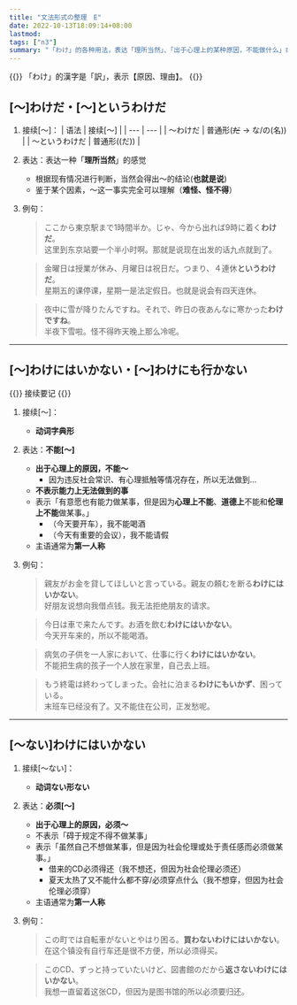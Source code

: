 ```yaml
---
title: "文法形式の整理　E"
date: 2022-10-13T18:09:14+08:00
lastmod: 
tags: ["n3"]
summary: "「わけ」的各种用法，表达「理所当然」、「出于心理上的某种原因，不能做什么」或「必须做什么」"
---
```


{{<alert>}}
「わけ」的漢字是「訳」，表示【原因、理由】。
{{</alert>}}

## [〜]わけだ・[〜]というわけだ
1. 接续[〜]：
    | 语法 | 接续[〜] |
    | --- | --- |
    | 〜わけだ | 普通形(~~だ~~ → な/の(名)) |
    | 〜というわけだ | 普通形((だ)) |
2. 表达：表达一种「**理所当然**」的感觉
    - 根据现有情况进行判断，当然会得出～的结论(**也就是说**)
    - 鉴于某个因素，～这一事实完全可以理解（**难怪、怪不得**）
3. 例句：
    > ここから東京駅まで1時間半か。じゃ、今から出れば9時に着く**わけだ**。  
    这里到东京站要一个半小时啊。那就是说现在出发的话九点就到了。

    > 金曜日は授業が休み、月曜日は祝日だ。つまり、４連休**というわけだ**。  
    星期五的课停课，星期一是法定假日。也就是说会有四天连休。

    > 夜中に雪が降りたんですね。それで、昨日の夜あんなに寒かった**わけですね**。  
    半夜下雪啦。怪不得昨天晚上那么冷呢。

---

## [〜]わけにはいかない・[〜]わけにも行かない

{{<alert>}}
接续要记
{{</alert>}}

1. 接续[〜]：
    - **动词字典形**
2. 表达：**不能[〜]**
    - **出于心理上的原因，不能〜**
        - 因为违反社会常识、有心理抵触等情况存在，所以无法做到...
    - **不表示能力上无法做到的事**
    - 表示「有意愿也有能力做某事，但是因为**心理上不能**、**道德上**不能和**伦理上不能**做某事。」
        - （今天要开车），我不能喝酒
        - （今天有重要的会议），我不能请假
    - 主语通常为**第一人称**
3. 例句：
    > 親友がお金を貸してほしいと言っている。親友の頼むを断る**わけにはいかない**。  
    好朋友说想向我借点钱。我无法拒绝朋友的请求。

    > 今日は車で来たんです。お酒を飲む**わけにはいかない**。  
    今天开车来的，所以不能喝酒。

    > 病気の子供を一人家において、仕事に行く**わけにはいかない**。  
    不能把生病的孩子一个人放在家里，自己去上班。

    > もう終電は終わってしまった。会社に泊まる**わけにもいかず**、困っている。  
    末班车已经没有了。又不能住在公司，正发愁呢。

---
## [〜ない]わけにはいかない
1. 接续[〜ない]：
    - **动词ない形ない**
2. 表达：**必须[〜]**
    - **出于心理上的原因，必须〜**
    - 不表示「碍于规定不得不做某事」
    - 表示「虽然自己不想做某事，但是因为社会伦理或处于责任感而必须做某事。」
        - 借来的CD必须得还（我不想还，但因为社会伦理必须还）
        - 夏天太热了又不能什么都不穿/必须穿点什么（我不想穿，但因为社会伦理必须穿）
    - 主语通常为**第一人称**
3. 例句：   
    > この町では自転車がないとやはり困る。**買わないわけにはいかない**。  
    在这个镇没有自行车还是很不方便，所以必须得买。

    > このCD、ずっと持っていたいけど、図書館のだから**返さないわけにはいかない**。  
    我想一直留着这张CD，但因为是图书馆的所以必须要归还。
    
